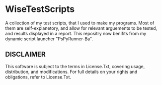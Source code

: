 # WiseTestScripts
A collection of my test scripts, that I used to make my programs. Most of them are self-explanetory, and allow for relevant arguements to be tested, and results displayed in a report. This repositry now benifits from my dynamic script launcher "PsPyRunner-Ba".

## DISCLAIMER
This software is subject to the terms in License.Txt, covering usage, distribution, and modifications. For full details on your rights and obligations, refer to License.Txt.
